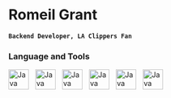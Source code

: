 # Romeil Grant
**`Backend Developer, LA Clippers Fan`**

### Language and Tools

          
<img align="left" alt="Java" width="40px" style="padding-right:10px;" src="https://devicon-website.vercel.app/api/rust/plain.svg?color=%23FFFFFF"/>
<img align="left" alt="Java" width="40px" style="padding-right:10px;" src="https://cdn.jsdelivr.net/gh/devicons/devicon@latest/icons/postgresql/postgresql-original.svg"/>
<img align="left" alt="Java" width="40px" style="padding-right:10px;" src="https://cdn.jsdelivr.net/gh/devicons/devicon@latest/icons/redis/redis-original.svg"/>
<img align="left" alt="Java" width="40px" style="padding-right:10px;" src="https://cdn.jsdelivr.net/gh/devicons/devicon@latest/icons/git/git-original.svg"/>
<img align="left" alt="Java" width="40px" style="padding-right:10px;" src="https://cdn.jsdelivr.net/gh/devicons/devicon@latest/icons/docker/docker-original-wordmark.svg"/>
<img align="left" alt="Java" width="40px" style="padding-right:10px;" src="https://cdn.jsdelivr.net/gh/devicons/devicon@latest/icons/kubernetes/kubernetes-plain.svg"/>





<!--
**romeil/romeil** is a ✨ _special_ ✨ repository because its `README.md` (this file) appears on your GitHub profile.

Here are some ideas to get you started:

- 🔭 I’m currently working on ...
- 🌱 I’m currently learning ...
- 👯 I’m looking to collaborate on ...
- 🤔 I’m looking for help with ...
- 💬 Ask me about ...
- 📫 How to reach me: ...
- 😄 Pronouns: ...
- ⚡ Fun fact: ...
-->
